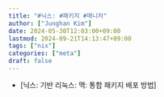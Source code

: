 ```yaml
---
title: "#닉스: #패키지 #매니저"
author: ["Junghan Kim"]
date: 2024-05-30T12:03:00+09:00
lastmod: 2024-09-21T14:13:47+09:00
tags: ["nix"]
categories: ["meta"]
draft: false
---
```


-   [닉스: 기반 리눅스: 맥: 통합 패키지 배포 방법]
